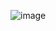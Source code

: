 ![image](https://user-images.githubusercontent.com/112846041/193758886-e6af7a99-4777-4167-a97e-458e08bbe289.png)

